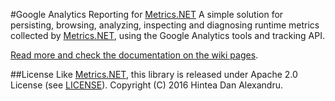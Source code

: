 #Google Analytics Reporting for [Metrics.NET](https://github.com/recognos/Metrics.NET "Metrics.NET")
A simple solution for persisting, browsing, analyzing, inspecting and diagnosing runtime metrics collected by [Metrics.NET](https://github.com/recognos/Metrics.NET "Metrics.NET"), using the Google Analytics tools and tracking API.

[Read more and check the documentation on the wiki pages](https://github.com/hinteadan/Metrics.NET.GAReporting/wiki "Read more and check the documentation on the wiki pages").

##License
Like [Metrics.NET](https://github.com/recognos/Metrics.NET "Metrics.NET"), this library is released under Apache 2.0 License (see [LICENSE](https://raw.githubusercontent.com/hinteadan/Metrics.NET.GAReporting/master/LICENSE "LICENSE")). Copyright  (C) 2016 Hintea Dan Alexandru.